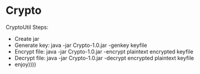 # Crypto
CryptoUtil
Steps:
* Create jar
* Generate key: java -jar Crypto-1.0.jar -genkey keyfile
* Encrypt file: java -jar Crypto-1.0.jar  -encrypt plaintext encrypted keyfile
* Decrypt file: java -jar Crypto-1.0.jar  -decrypt encrypted plaintext keyfile
* enjoy))))

